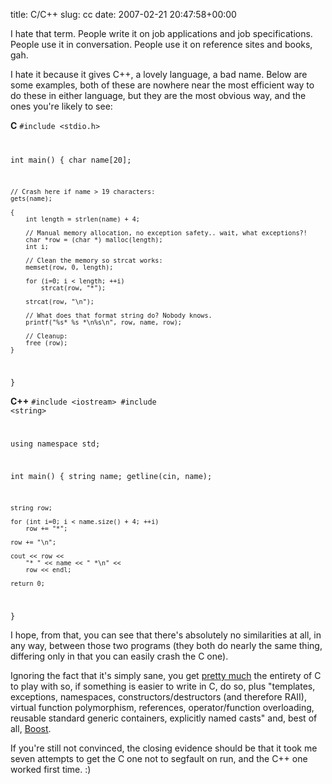 title: C/C++
slug: cc
date: 2007-02-21 20:47:58+00:00

I hate that term. People write it on job applications and job specifications. People use it in conversation. People use it on reference sites and books, gah. 

I hate it because it gives C++, a lovely language, a bad name. Below are some examples, both of these are nowhere near the most efficient way to do these in either language, but they are the most obvious way, and the ones you're likely to see:

<strong>C</strong>
<code>#include &lt;stdio.h>

int main()
{
	char name[20];

	// Crash here if name > 19 characters:
	gets(name);

	{
		int length = strlen(name) + 4;

		// Manual memory allocation, no exception safety.. wait, what exceptions?!
		char *row = (char *) malloc(length);
		int i;

		// Clean the memory so strcat works:
		memset(row, 0, length);

		for (i=0; i < length; ++i)
			strcat(row, "*");

		strcat(row, "\n");

		// What does that format string do? Nobody knows.
		printf("%s* %s *\n%s\n", row, name, row);

		// Cleanup:
		free (row);
	}
}</code>

<strong>C++</strong>
</code><code>#include &lt;iostream>
#include &lt;string>

using namespace std;

int main()
{
	string name;
	getline(cin, name);

	string row;

	for (int i=0; i < name.size() + 4; ++i)
		row += "*";

	row += "\n";

	cout << row <<
		"* " << name << " *\n" <<
		row << endl;

	return 0;
}
</code></code>

I hope, from that, you can see that there's absolutely no similarities at all, in any way, between those two programs (they both do nearly the same thing, differing only in that you can easily crash the C one).

Ignoring the fact that it's simply sane, you get <a href="http://david.tribble.com/text/cdiffs.htm" title="Incompatabilities between modern C and C++">pretty much</a> the entirety of C to play with so, if something is easier to write in C, do so, plus "templates, exceptions, namespaces, constructors/destructors (and therefore RAII), virtual function polymorphism, references, operator/function overloading, reusable standard generic containers, explicitly named casts" and, best of all, <a href="http://boost.org/">Boost</a>.

If you're still not convinced, the closing evidence should be that it took me seven attempts to get the C one not to segfault on run, and the C++ one worked first time. :)